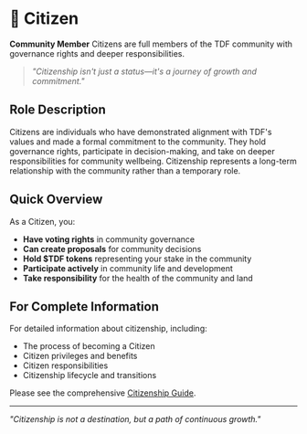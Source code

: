 # 🐑 Citizen

**Community Member** Citizens are full members of the TDF community with governance rights and deeper responsibilities.

> *"Citizenship isn't just a status—it's a journey of growth and commitment."*

## Role Description

Citizens are individuals who have demonstrated alignment with TDF's values and made a formal commitment to the community. They hold governance rights, participate in decision-making, and take on deeper responsibilities for community wellbeing. Citizenship represents a long-term relationship with the community rather than a temporary role.

## Quick Overview

As a Citizen, you:

- **Have voting rights** in community governance
- **Can create proposals** for community decisions
- **Hold $TDF tokens** representing your stake in the community
- **Participate actively** in community life and development
- **Take responsibility** for the health of the community and land

## For Complete Information

For detailed information about citizenship, including:
- The process of becoming a Citizen
- Citizen privileges and benefits
- Citizen responsibilities
- Citizenship lifecycle and transitions

Please see the comprehensive [Citizenship Guide](citizenship.md).

---

*"Citizenship is not a destination, but a path of continuous growth."*
